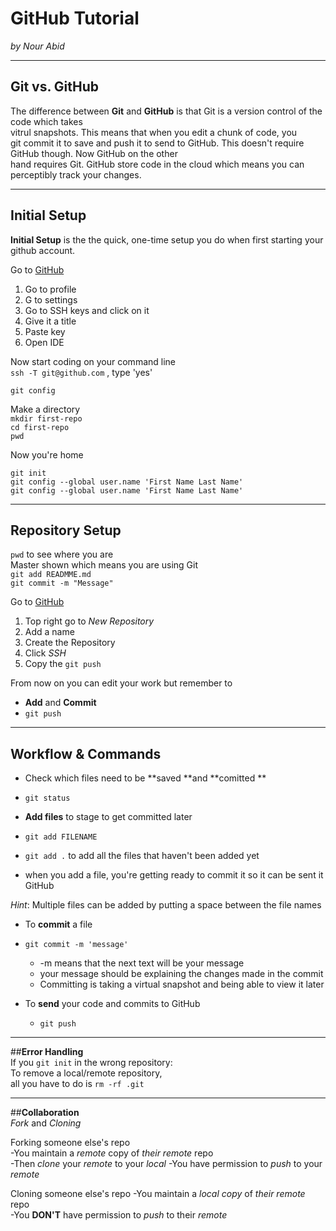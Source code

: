 # GitHub Tutorial

_by Nour Abid_

---
## Git vs. GitHub
The difference between **Git** and **GitHub** is that Git is a version control of the code which takes   
vitrul snapshots. This means that when you edit a chunk of code, you   
  git commit it to save and push it to send to GitHub. This doesn't require GitHub though. Now GitHub on the other  
  hand requires Git. GitHub store code in the cloud which means you can perceptibly track your changes.
      


---
## Initial Setup
**Initial Setup** is the the quick, one-time setup you do when first starting your github account. 



Go to [GitHub](github.com)  

1. Go to profile
2. G to settings
3. Go to SSH keys and click on it
4. Give it a title
5. Paste key
6. Open IDE  

Now start coding on your command line  
```ssh -T git@github.com``` , type 'yes'  

```git config```  

Make a directory  
```mkdir first-repo```  
```cd first-repo```    
``` pwd ```  

Now you're home  


``` git init ```  
``` git config --global user.name 'First Name Last Name' ```    
``` git config --global user.name 'First Name Last Name' ```









---
## Repository Setup  


 ``` pwd ```  to see where you are  
 Master shown which means you are using Git   
 ```git add READMME.md```  
 ```git commit -m "Message"```  
 
 Go to [GitHub](github.com)  
 1. Top right go to *New Repository*  
 2. Add a name  
 3. Create the Repository  
 4. Click *SSH*  
 5. Copy the ```git push```  
 
 From now on you can edit your work but remember to  
- **Add** and **Commit**   
- ```git push```  


---

## Workflow & Commands
* Check which files need to be **saved **and **comitted **
 * ```git status```
 
* **Add files** to stage to get committed later
 * ```git add FILENAME```   
  *   ```git add .``` to add all the files that haven't been added yet 
  *   when you add a file, you're getting ready to commit it so it can be sent it GitHub
 
 _Hint_: Multiple files can be added by putting a space between the file names  

* To **commit** a file  
 * ```git commit -m 'message' ```  
   * -m means that the next text will be your message
   * your message should be explaining the changes made in the commit 
   * Committing is taking a virtual snapshot and being able to view it later  
   
* To **send** your code and commits to GitHub  
  * ```git push```      
  
---
##**Error Handling**  
If you ```git init``` in the wrong repository:  
To remove a local/remote repository,    
all you have to do is ```rm -rf .git ```   

---  

##**Collaboration**  
_Fork_ and _Cloning_  

Forking someone else's repo  
-You maintain a _remote_ copy of _their remote_ repo  
-Then _clone_ your _remote_ to your _local_ 
-You have permission to _push_ to your _remote_  

Cloning someone else's repo
-You maintain a _local copy_ of _their remote_ repo  
-You **DON'T** have permission to _push_ to their _remote_ 
  



